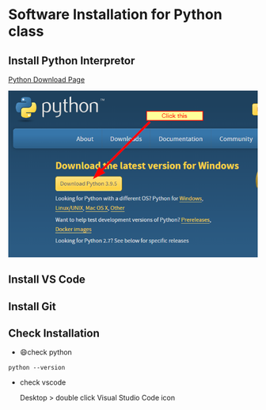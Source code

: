 # Software Installation for Python class


## Install Python Interpretor
[Python Download Page](https://www.python.org/downloads/)

![Download picture](images/pythonDownload.png)

## Install VS Code

## Install Git

## Check Installation
* 😄check python
```DOS
python --version
```
* check vscode
  
    Desktop > double click Visual Studio Code icon

